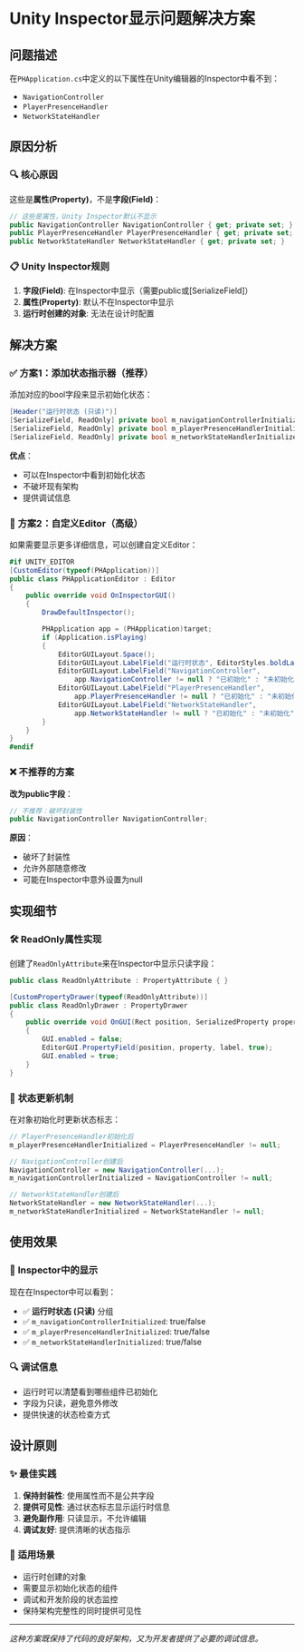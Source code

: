 # Unity Inspector显示问题解决方案

## 问题描述

在`PHApplication.cs`中定义的以下属性在Unity编辑器的Inspector中看不到：
- `NavigationController`
- `PlayerPresenceHandler`
- `NetworkStateHandler`

## 原因分析

### 🔍 **核心原因**
这些是**属性(Property)**，不是**字段(Field)**：

```csharp
// 这些是属性，Unity Inspector默认不显示
public NavigationController NavigationController { get; private set; }
public PlayerPresenceHandler PlayerPresenceHandler { get; private set; }
public NetworkStateHandler NetworkStateHandler { get; private set; }
```

### 📋 **Unity Inspector规则**
1. **字段(Field)**: 在Inspector中显示（需要public或[SerializeField]）
2. **属性(Property)**: 默认不在Inspector中显示
3. **运行时创建的对象**: 无法在设计时配置

## 解决方案

### ✅ **方案1：添加状态指示器（推荐）**

添加对应的bool字段来显示初始化状态：

```csharp
[Header("运行时状态 (只读)")]
[SerializeField, ReadOnly] private bool m_navigationControllerInitialized;
[SerializeField, ReadOnly] private bool m_playerPresenceHandlerInitialized;
[SerializeField, ReadOnly] private bool m_networkStateHandlerInitialized;
```

**优点**：
- 可以在Inspector中看到初始化状态
- 不破坏现有架构
- 提供调试信息

### 🔧 **方案2：自定义Editor（高级）**

如果需要显示更多详细信息，可以创建自定义Editor：

```csharp
#if UNITY_EDITOR
[CustomEditor(typeof(PHApplication))]
public class PHApplicationEditor : Editor
{
    public override void OnInspectorGUI()
    {
        DrawDefaultInspector();

        PHApplication app = (PHApplication)target;
        if (Application.isPlaying)
        {
            EditorGUILayout.Space();
            EditorGUILayout.LabelField("运行时状态", EditorStyles.boldLabel);
            EditorGUILayout.LabelField("NavigationController",
                app.NavigationController != null ? "已初始化" : "未初始化");
            EditorGUILayout.LabelField("PlayerPresenceHandler",
                app.PlayerPresenceHandler != null ? "已初始化" : "未初始化");
            EditorGUILayout.LabelField("NetworkStateHandler",
                app.NetworkStateHandler != null ? "已初始化" : "未初始化");
        }
    }
}
#endif
```

### ❌ **不推荐的方案**

**改为public字段**：
```csharp
// 不推荐：破坏封装性
public NavigationController NavigationController;
```

**原因**：
- 破坏了封装性
- 允许外部随意修改
- 可能在Inspector中意外设置为null

## 实现细节

### 🛠️ **ReadOnly属性实现**

创建了`ReadOnlyAttribute`来在Inspector中显示只读字段：

```csharp
public class ReadOnlyAttribute : PropertyAttribute { }

[CustomPropertyDrawer(typeof(ReadOnlyAttribute))]
public class ReadOnlyDrawer : PropertyDrawer
{
    public override void OnGUI(Rect position, SerializedProperty property, GUIContent label)
    {
        GUI.enabled = false;
        EditorGUI.PropertyField(position, property, label, true);
        GUI.enabled = true;
    }
}
```

### 🔄 **状态更新机制**

在对象初始化时更新状态标志：

```csharp
// PlayerPresenceHandler初始化后
m_playerPresenceHandlerInitialized = PlayerPresenceHandler != null;

// NavigationController创建后
NavigationController = new NavigationController(...);
m_navigationControllerInitialized = NavigationController != null;

// NetworkStateHandler创建后
NetworkStateHandler = new NetworkStateHandler(...);
m_networkStateHandlerInitialized = NetworkStateHandler != null;
```

## 使用效果

### 🎯 **Inspector中的显示**
现在在Inspector中可以看到：
- ✅ **运行时状态 (只读)** 分组
- ✅ `m_navigationControllerInitialized`: true/false
- ✅ `m_playerPresenceHandlerInitialized`: true/false
- ✅ `m_networkStateHandlerInitialized`: true/false

### 🔍 **调试信息**
- 运行时可以清楚看到哪些组件已初始化
- 字段为只读，避免意外修改
- 提供快速的状态检查方式

## 设计原则

### ✨ **最佳实践**
1. **保持封装性**: 使用属性而不是公共字段
2. **提供可见性**: 通过状态标志显示运行时信息
3. **避免副作用**: 只读显示，不允许编辑
4. **调试友好**: 提供清晰的状态指示

### 🎯 **适用场景**
- 运行时创建的对象
- 需要显示初始化状态的组件
- 调试和开发阶段的状态监控
- 保持架构完整性的同时提供可见性

---

*这种方案既保持了代码的良好架构，又为开发者提供了必要的调试信息。*